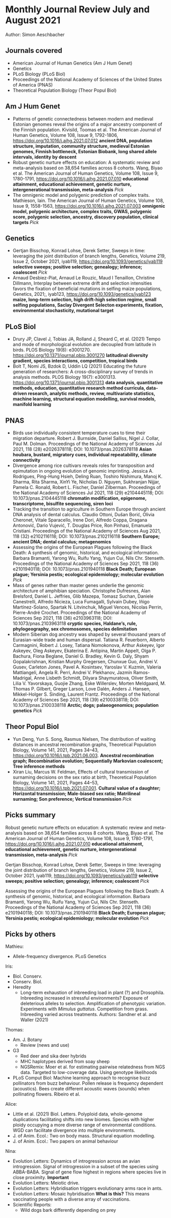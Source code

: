 # Monthly Journal Review July and August 2021

Author: Simon Aeschbacher

## Journals covered
- American Journal of Human Genetics (Am J Hum Genet)
- Genetics
- PLoS Biology (PLoS Biol)
- Proceedings of the National Academy of Sciences of the United States of America (PNAS)
- Theoretical Population Biology (Theor Popul Biol)

## Am J Hum Genet
- Patterns of genetic connectedness between modern and medieval Estonian genomes reveal the origins of a major ancestry component of the Finnish population. Kivisild, Toomas et al. The American Journal of Human Genetics, Volume 108, Issue 9, 1792-1806, https://doi.org/10.1016/j.ajhg.2021.07.012 **ancient DNA, population structure, imputation, community structure, medieval Estonian genomes, Finnish bottleneck, Estonian Biobank, long shared allele intervals, identity by descent**
- Robust genetic nurture effects on education: A systematic review and meta-analysis based on 38,654 families across 8 cohorts. Wang, Biyao et al. The American Journal of Human Genetics, Volume 108, Issue 9, 1780-1791, https://doi.org/10.1016/j.ajhg.2021.07.010  **educational attainment, educational achievement, genetic nurture, intergenerational transmission, meta-analysis** *Pick*
- The omnigenic model and polygenic prediction of complex traits. Mathieson, Iain. The American Journal of Human Genetics, Volume 108, Issue 9, 1558-1563, https://doi.org/10.1016/j.ajhg.2021.07.003 **omnigenic model, polygenic architecture, complex traits, GWAS, polygenic score, polygenic selection, ancestry, discovery population, clinical targets** *Pick*

## Genetics
- Gertjan Bisschop, Konrad Lohse, Derek Setter, Sweeps in time: leveraging the joint distribution of branch lengths, Genetics, Volume 219, Issue 2, October 2021, iyab119, https://doi.org/10.1093/genetics/iyab119 **selective sweeps; positive selection; genealogy; inference; coalescent** *Pick*
- Arnaud Desbiez-Piat, Arnaud Le Rouzic, Maud I Tenaillon, Christine Dillmann, Interplay between extreme drift and selection intensities favors the fixation of beneficial mutations in selfing maize populations, Genetics, 2021;, iyab123, https://doi.org/10.1093/genetics/iyab123 **maize, long-term selection, high drift-high selection regime, small selfing populations, Saclay Divergent Selecton experiments, fixation, environmental stochasticity, mutational target**


## PLoS Biol
- Drury JP, Clavel J, Tobias JA, Rolland J, Sheard C, et al. (2021) Tempo and mode of morphological evolution are decoupled from latitude in birds. PLOS Biology 19(8): e3001270. https://doi.org/10.1371/journal.pbio.3001270 **latitudinal diversity gradient, species interactions, competition, tropical birds**
- Bolt T, Nomi JS, Bzdok D, Uddin LQ (2021) Educating the future generation of researchers: A cross-disciplinary survey of trends in analysis methods. PLOS Biology 19(7): e3001313. https://doi.org/10.1371/journal.pbio.3001313 **data analysis, quantitative methods, education, quantitative research method curricula, data-driven research, analytic methods, review, multivariate statistics, machine learning, structural equation modelling, survival models, manifold learning**


## PNAS
- Birds use individually consistent temperature cues to time their migration departure. Robert J. Burnside, Daniel Salliss, Nigel J. Collar, Paul M. Dolman. Proceedings of the National Academy of Sciences Jul 2021, 118 (28) e2026378118; DOI: 10.1073/pnas.2026378118 **Asian houbara, bustard, migratory cues, individual repeatability, climate connectivity**
- Divergence among rice cultivars reveals roles for transposition and epimutation in ongoing evolution of genomic imprinting. Jessica A. Rodrigues, Ping-Hung Hsieh, Deling Ruan, Toshiro Nishimura, Manoj K. Sharma, Rita Sharma, XinYi Ye, Nicholas D. Nguyen, Sukhranjan Nijjar, Pamela C. Ronald, Robert L. Fischer, Daniel Zilberman. Proceedings of the National Academy of Sciences Jul 2021, 118 (29) e2104445118; DOI: 10.1073/pnas.2104445118 **chromatin modification, epigenome, transcriptome, bisulfite sequencing, siren loci**
- Tracking the transition to agriculture in Southern Europe through ancient DNA analysis of dental calculus. Claudio Ottoni, Dušan Borić, Olivia Cheronet, Vitale Sparacello, Irene Dori, Alfredo Coppa, Dragana Antonović, Dario Vujević, T. Douglas Price, Ron Pinhasi, Emanuela Cristiani. Proceedings of the National Academy of Sciences Aug 2021, 118 (32) e2102116118; DOI: 10.1073/pnas.2102116118 **Southern Europe; ancient DNA; dental calculus; metagenomics**
- Assessing the origins of the European Plagues following the Black Death: A synthesis of genomic, historical, and ecological information. Barbara Bramanti, Yarong Wu, Ruifu Yang, Yujun Cui, Nils Chr. Stenseth. Proceedings of the National Academy of Sciences Sep 2021, 118 (36) e2101940118; DOI: 10.1073/pnas.2101940118 **Black Death; European plague; Yersinia pestis; ecological epidemiology; molecular evolution** *Pick*
- Mass of genes rather than master genes underlie the genomic architecture of amphibian speciation. Christophe Dufresnes, Alan Brelsford, Daniel L. Jeffries, Glib Mazepa, Tomasz Suchan, Daniele Canestrelli, Alfredo Nicieza, Luca Fumagalli, Sylvain Dubey, Iñigo Martínez-Solano, Spartak N. Litvinchuk, Miguel Vences, Nicolas Perrin, Pierre-André Crochet. Proceedings of the National Academy of Sciences Sep 2021, 118 (36) e2103963118; DOI: 10.1073/pnas.2103963118 **cryptic species, Haldane’s, rule, phylogeography, sex chromosomes, species delimitation**
- Modern Siberian dog ancestry was shaped by several thousand years of Eurasian-wide trade and human dispersal. Tatiana R. Feuerborn, Alberto Carmagnini, Robert J. Losey, Tatiana Nomokonova, Arthur Askeyev, Igor Askeyev, Oleg Askeyev, Ekaterina E. Antipina, Martin Appelt, Olga P. Bachura, Fiona Beglane, Daniel G. Bradley, Kevin G. Daly, Shyam Gopalakrishnan, Kristian Murphy Gregersen, Chunxue Guo, Andrei V. Gusev, Carleton Jones, Pavel A. Kosintsev, Yaroslav V. Kuzmin, Valeria Mattiangeli, Angela R. Perri, Andrei V. Plekhanov, Jazmín Ramos-Madrigal, Anne Lisbeth Schmidt, Dilyara Shaymuratova, Oliver Smith, Lilia V. Yavorskaya, Guojie Zhang, Eske Willerslev, Morten Meldgaard, M. Thomas P. Gilbert, Greger Larson, Love Dalén, Anders J. Hansen, Mikkel-Holger S. Sinding, Laurent Frantz. Proceedings of the National Academy of Sciences Sep 2021, 118 (39) e2100338118; DOI: 10.1073/pnas.2100338118 **Arctic; dogs; palaeogenomics; population genetics** *Pick*

## Theor Popul Biol
- Yun Deng, Yun S. Song, Rasmus Nielsen, The distribution of waiting distances in ancestral recombination graphs, Theoretical Population Biology, Volume 141, 2021, Pages 34–43, https://doi.org/10.1016/j.tpb.2021.06.003. **Ancestral recombination graph; Recombination evolution; Sequentially Markovian coalescent; Tree inference methods**
- Xiran Liu, Marcus W. Feldman, Effects of cultural transmission of surnaming decisions on the sex ratio at birth, Theoretical Population Biology, Volume 141, 2021, Pages 44–53, https://doi.org/10.1016/j.tpb.2021.07.001. **Cultural value of a daughter; Horizontal transmission; Male-biased sex ratio; Matrilineal surnaming; Son preference; Vertical transmission** *Pick*

## Picks summary

Robust genetic nurture effects on education: A systematic review and meta-analysis based on 38,654 families across 8 cohorts. Wang, Biyao et al. The American Journal of Human Genetics, Volume 108, Issue 9, 1780-1791, https://doi.org/10.1016/j.ajhg.2021.07.010  **educational attainment, educational achievement, genetic nurture, intergenerational transmission, meta-analysis** *Pick*

Gertjan Bisschop, Konrad Lohse, Derek Setter, Sweeps in time: leveraging the joint distribution of branch lengths, Genetics, Volume 219, Issue 2, October 2021, iyab119, https://doi.org/10.1093/genetics/iyab119 **selective sweeps; positive selection; genealogy; inference; coalescent** *Pick*

Assessing the origins of the European Plagues following the Black Death: A synthesis of genomic, historical, and ecological information. Barbara Bramanti, Yarong Wu, Ruifu Yang, Yujun Cui, Nils Chr. Stenseth. Proceedings of the National Academy of Sciences Sep 2021, 118 (36) e2101940118; DOI: 10.1073/pnas.2101940118 **Black Death; European plague; Yersinia pestis; ecological epidemiology; molecular evolution** *Pick*


## Picks by others

Mathieu:
- Allele-frequency divergence. PLoS Genetics

Iris:
- Biol. Conserv.
- Conserv. Biol.
- Heredity
    - Long-term exhaustion of inbreeding load in plant (?) and Drosophila. Inbreeding increased in stressful environments? Exposure of deleterious alleles to selection. Amplification of phenotypic variation. Experiments with *Mimulus guttatus*. Competition from grass. Inbreeding varied across treatments. Authors: Sandner et al. and Waller (2021)

Thomas:
- Am. J. Botany
    - Review (news and use)
- G3
    - Red deer and sika deer hybrids
    - MHC haplotypes derived from soay sheep
    - NGSRemix: Moer et al. for estimating pairwise relatedness from NGS data. Targeted to low-coverage data. Using genotype likelihoods
- PLoS Comput Biol: Machine learning approach to recognise buzz pollinators from buzz behaviour. Pollen release is frequency dependent (acoustics). Bees create different acoustic waves (sounds) when pollinating flowers. Ribeiro et al.

Alice:
- Little et al. (2021) Biol. Letters. Polyploid data, whole-genome duplications facilitating shifts into new biomes. Species with higher ploidy occupying a more diverse range of environmental conditions. WGD can facilitate divergence into multiple environments.
- J. of Anim. Ecol.: Two on body mass. Structural equation modelling.
- J. of Anim. Ecol.: Two papers on animal behaviour

Nina:
- Evolution Letters: Dynamics of introgression across an avian introgression. Signal of introgression in a subset of the species using ABBA-BABA. Signal of gene flow highest in regions where species live in close proximity. **Important**
- Evolution Letters: Meiotic drive.
- Evolution Letters: Hybridisation triggers evolutionary arms race in ants.
- Evolution Letters: Mosaic hybridisation **What is this?** This means vaccinating people with a diverse array of vaccinations.
- Scientific Reports:
    - Wild dogs bark differently depending on prey

